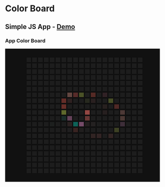 # Color Board

## Simple JS App - [Demo](https://mve-slider-var-js.vercel.app/)

### App Color Board

![ColorBoard](screenshot/colorboard.png 'ColorBoard')
